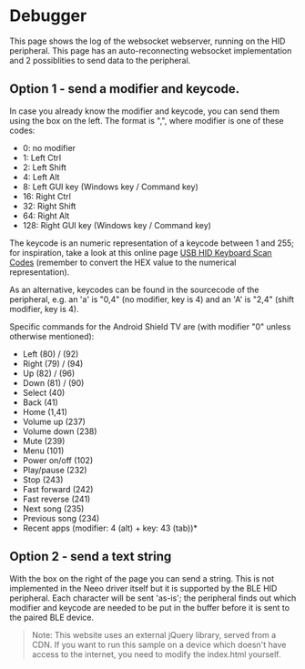# Debugger
This page shows the log of the websocket webserver, running on the HID peripheral. This page has an auto-reconnecting websocket implementation and 2 possiblities to send data to the peripheral.

## Option 1 - send a modifier and keycode.
In case you already know the modifier and keycode, you can send them using the box on the left. The format is "<modifier>,<keycode>", where modifier is one of these codes:
  - 0: no modifier
  - 1: Left Ctrl
  - 2: Left Shift
  - 4: Left Alt
  - 8: Left GUI key (Windows key / Command key)
  - 16: Right Ctrl
  - 32: Right Shift
  - 64: Right Alt
  - 128: Right GUI key (Windows key / Command key)

The keycode is an numeric representation of a keycode between 1 and 255; for inspiration, take a look at this online page [USB HID Keyboard Scan Codes](https://serverhelfer.de/usb-hid-keyboard-scan-codes/) (remember to convert the HEX value to the numerical representation).

As an alternative, keycodes can be found in the sourcecode of the peripheral, e.g. an 'a' is "0,4" (no modifier, key is 4) and an 'A' is "2,4" (shift modifier, key is 4).

Specific commands for the Android Shield TV are (with modifier "0" unless otherwise mentioned):
  - Left          (80) / (92)
  - Right         (79) / (94)
  - Up            (82) / (96)
  - Down          (81) / (90)
  - Select        (40)
  - Back          (41)
  - Home          (1,41)
  - Volume up     (237)
  - Volume down   (238)
  - Mute          (239)
  - Menu          (101)
  - Power on/off  (102)
  - Play/pause    (232)
  - Stop          (243)
  - Fast forward  (242)
  - Fast reverse  (241)
  - Next song     (235)
  - Previous song (234)
  - Recent apps (modifier: 4 (alt) + key: 43 (tab))*

## Option 2 - send a text string
With the box on the right of the page you can send a string. This is not implemented in the Neeo driver itself but it is supported by the BLE HID peripheral. Each character will be sent 'as-is'; the peripheral finds out which modifier and keycode are needed to be put in the buffer before it is sent to the paired BLE device.

> Note: This website uses an external jQuery library, served from a CDN. If you want to run this sample on a device which doesn't have access to the internet, you need to modify the index.html yourself.